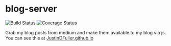# blog-server

[![Build Status](https://travis-ci.org/JustinDFuller/blog-server.svg?branch=master)](https://travis-ci.org/JustinDFuller/blog-server)
[![Coverage Status](https://coveralls.io/repos/github/JustinDFuller/blog-server/badge.svg?branch=master)](https://coveralls.io/github/JustinDFuller/blog-server?branch=master)

Grab my blog posts from medium and make them available to my blog via js. You can see this at [JustinDFuller.github.io](https://justindfuller.github.io)
